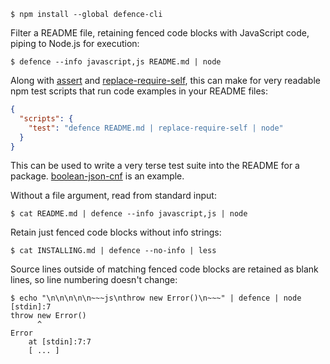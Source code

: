 ```shellcommand
$ npm install --global defence-cli
```

Filter a README file, retaining fenced code blocks with JavaScript code, piping to Node.js for execution:

```shellcommand
$ defence --info javascript,js README.md | node
```

Along with [assert](https://nodejs.org/api/assert.html) and [replace-require-self](https://www.npmjs.com/package/replace-require-self), this can make for very readable npm test scripts that run code examples in your README files:

```json
{
  "scripts": {
    "test": "defence README.md | replace-require-self | node"
  }
}
```

This can be used to write a very terse test suite into the README for a package. [boolean-json-cnf](https://github.com/kemitchell/boolean-json-cnf.js) is an example.

Without a file argument, read from standard input:

```shellcommand
$ cat README.md | defence --info javascript,js | node
```

Retain just fenced code blocks without info strings:

```shellcommand
$ cat INSTALLING.md | defence --no-info | less
```

Source lines outside of matching fenced code blocks are retained as blank lines, so line numbering doesn't change:

```shellcommand
$ echo "\n\n\n\n\n~~~js\nthrow new Error()\n~~~" | defence | node
[stdin]:7
throw new Error()
      ^
Error
    at [stdin]:7:7
	[ ... ]
```
